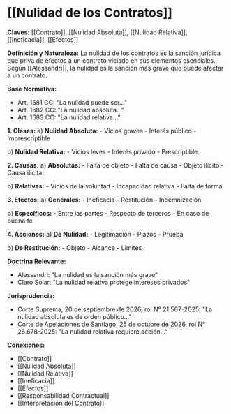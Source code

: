 # [[Nulidad de los Contratos]]

**Claves:** [[Contrato]], [[Nulidad Absoluta]], [[Nulidad Relativa]], [[Ineficacia]], [[Efectos]]

**Definición y Naturaleza:**
La nulidad de los contratos es la sanción jurídica que priva de efectos a un contrato viciado en sus elementos esenciales. Según [[Alessandri]], la nulidad es la sanción más grave que puede afectar a un contrato.

**Base Normativa:**
- Art. 1681 CC: "La nulidad puede ser..."
- Art. 1682 CC: "La nulidad absoluta..."
- Art. 1683 CC: "La nulidad relativa..."

**1. Clases:**
   a) **Nulidad Absoluta:**
      - Vicios graves
      - Interés público
      - Imprescriptible

   b) **Nulidad Relativa:**
      - Vicios leves
      - Interés privado
      - Prescriptible

**2. Causas:**
   a) **Absolutas:**
      - Falta de objeto
      - Falta de causa
      - Objeto ilícito
      - Causa ilícita

   b) **Relativas:**
      - Vicios de la voluntad
      - Incapacidad relativa
      - Falta de forma

**3. Efectos:**
   a) **Generales:**
      - Ineficacia
      - Restitución
      - Indemnización

   b) **Específicos:**
      - Entre las partes
      - Respecto de terceros
      - En caso de buena fe

**4. Acciones:**
   a) **De Nulidad:**
      - Legitimación
      - Plazos
      - Prueba

   b) **De Restitución:**
      - Objeto
      - Alcance
      - Límites

**Doctrina Relevante:**
- Alessandri: "La nulidad es la sanción más grave"
- Claro Solar: "La nulidad relativa protege intereses privados"

**Jurisprudencia:**
- Corte Suprema, 20 de septiembre de 2026, rol N° 21.567-2025: "La nulidad absoluta es de orden público..."
- Corte de Apelaciones de Santiago, 25 de octubre de 2026, rol N° 26.678-2025: "La nulidad relativa requiere acción..."

**Conexiones:**
- [[Contrato]]
- [[Nulidad Absoluta]]
- [[Nulidad Relativa]]
- [[Ineficacia]]
- [[Efectos]]
- [[Responsabilidad Contractual]]
- [[Interpretación del Contrato]] 